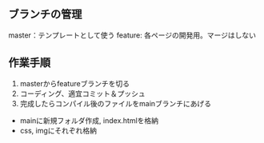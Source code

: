## ブランチの管理
master：テンプレートとして使う
feature: 各ページの開発用。マージはしない

## 作業手順
1. masterからfeatureブランチを切る
2. コーディング、適宜コミット＆プッシュ
3. 完成したらコンパイル後のファイルをmainブランチにあげる
  - mainに新規フォルダ作成, index.htmlを格納
  - css, imgにそれぞれ格納

